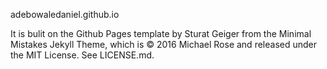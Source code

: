 adebowaledaniel.github.io

It is bulit on the Github Pages template by Sturat Geiger from the Minimal Mistakes Jekyll Theme, which is © 2016 Michael Rose and released under the MIT License. See LICENSE.md.
